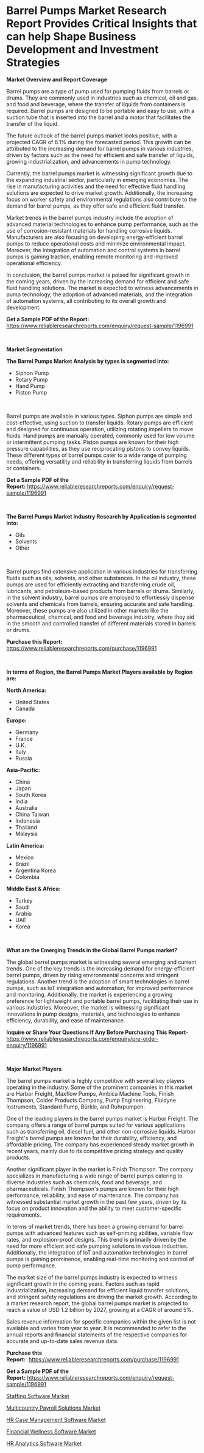 <p><h1>Barrel Pumps Market Research Report Provides Critical Insights that can help Shape Business Development and Investment Strategies</h1></p><p><strong>Market Overview and Report Coverage</strong></p>
<p><p>Barrel pumps are a type of pump used for pumping fluids from barrels or drums. They are commonly used in industries such as chemical, oil and gas, and food and beverage, where the transfer of liquids from containers is required. Barrel pumps are designed to be portable and easy to use, with a suction tube that is inserted into the barrel and a motor that facilitates the transfer of the liquid.</p><p>The future outlook of the barrel pumps market looks positive, with a projected CAGR of 8.1% during the forecasted period. This growth can be attributed to the increasing demand for barrel pumps in various industries, driven by factors such as the need for efficient and safe transfer of liquids, growing industrialization, and advancements in pump technology.</p><p>Currently, the barrel pumps market is witnessing significant growth due to the expanding industrial sector, particularly in emerging economies. The rise in manufacturing activities and the need for effective fluid handling solutions are expected to drive market growth. Additionally, the increasing focus on worker safety and environmental regulations also contribute to the demand for barrel pumps, as they offer safe and efficient fluid transfer.</p><p>Market trends in the barrel pumps industry include the adoption of advanced material technologies to enhance pump performance, such as the use of corrosion-resistant materials for handling corrosive liquids. Manufacturers are also focusing on developing energy-efficient barrel pumps to reduce operational costs and minimize environmental impact. Moreover, the integration of automation and control systems in barrel pumps is gaining traction, enabling remote monitoring and improved operational efficiency.</p><p>In conclusion, the barrel pumps market is poised for significant growth in the coming years, driven by the increasing demand for efficient and safe fluid handling solutions. The market is expected to witness advancements in pump technology, the adoption of advanced materials, and the integration of automation systems, all contributing to its overall growth and development.</p></p>
<p><strong>Get a Sample PDF of the Report:</strong> <a href="https://www.reliableresearchreports.com/enquiry/request-sample/1196991">https://www.reliableresearchreports.com/enquiry/request-sample/1196991</a></p>
<p>&nbsp;</p>
<p><strong>Market Segmentation</strong></p>
<p><strong>The Barrel Pumps Market Analysis by types is segmented into:</strong></p>
<p><ul><li>Siphon Pump</li><li>Rotary Pump</li><li>Hand Pump</li><li>Piston Pump</li></ul></p>
<p>&nbsp;</p>
<p><p>Barrel pumps are available in various types. Siphon pumps are simple and cost-effective, using suction to transfer liquids. Rotary pumps are efficient and designed for continuous operation, utilizing rotating impellers to move fluids. Hand pumps are manually operated, commonly used for low volume or intermittent pumping tasks. Piston pumps are known for their high pressure capabilities, as they use reciprocating pistons to convey liquids. These different types of barrel pumps cater to a wide range of pumping needs, offering versatility and reliability in transferring liquids from barrels or containers.</p></p>
<p><strong>Get a Sample PDF of the Report:</strong>&nbsp;<a href="https://www.reliableresearchreports.com/enquiry/request-sample/1196991">https://www.reliableresearchreports.com/enquiry/request-sample/1196991</a></p>
<p>&nbsp;</p>
<p><strong>The Barrel Pumps Market Industry Research by Application is segmented into:</strong></p>
<p><ul><li>Oils</li><li>Solvents</li><li>Other</li></ul></p>
<p>&nbsp;</p>
<p><p>Barrel pumps find extensive application in various industries for transferring fluids such as oils, solvents, and other substances. In the oil industry, these pumps are used for efficiently extracting and transferring crude oil, lubricants, and petroleum-based products from barrels or drums. Similarly, in the solvent industry, barrel pumps are employed to effortlessly dispense solvents and chemicals from barrels, ensuring accurate and safe handling. Moreover, these pumps are also utilized in other markets like the pharmaceutical, chemical, and food and beverage industry, where they aid in the smooth and controlled transfer of different materials stored in barrels or drums.</p></p>
<p><strong>Purchase this Report:</strong>&nbsp; <a href="https://www.reliableresearchreports.com/purchase/1196991">https://www.reliableresearchreports.com/purchase/1196991</a></p>
<p>&nbsp;</p>
<p><strong>In terms of Region, the Barrel Pumps Market Players available by Region are:</strong></p>
<p>
    <p> <strong> North America: </strong>
        <ul>
            <li>United States</li>
            <li>Canada</li>
        </ul>
        </p> 
    <p> <strong> Europe: </strong>
        <ul>
            <li>Germany</li>
            <li>France</li>
            <li>U.K.</li>
            <li>Italy</li>
            <li>Russia</li>
        </ul>
        </p> 
    <p> <strong> Asia-Pacific: </strong>
        <ul>
            <li>China</li>
            <li>Japan</li>
            <li>South Korea</li>
            <li>India</li>
            <li>Australia</li>
            <li>China Taiwan</li>
            <li>Indonesia</li>
            <li>Thailand</li>
            <li>Malaysia</li>
        </ul>
        </p> 
    <p> <strong> Latin America: </strong>
        <ul>
            <li>Mexico</li>
            <li>Brazil</li>
            <li>Argentina Korea</li>
            <li>Colombia</li>
        </ul>
        </p> 
    <p> <strong> Middle East & Africa: </strong>
        <ul>
            <li>Turkey</li>
            <li>Saudi</li>
            <li>Arabia</li>
            <li>UAE</li>
            <li>Korea</li>
        </ul>
    </p>
    </p>
<p>&nbsp;</p>
<p><strong>What are the Emerging Trends in the Global Barrel Pumps market?</strong></p>
<p><p>The global barrel pumps market is witnessing several emerging and current trends. One of the key trends is the increasing demand for energy-efficient barrel pumps, driven by rising environmental concerns and stringent regulations. Another trend is the adoption of smart technologies in barrel pumps, such as IoT integration and automation, for improved performance and monitoring. Additionally, the market is experiencing a growing preference for lightweight and portable barrel pumps, facilitating their use in various industries. Moreover, the market is witnessing significant innovations in pump designs, materials, and technologies to enhance efficiency, durability, and ease of maintenance.</p></p>
<p><strong>Inquire or Share Your Questions If Any Before Purchasing This Report</strong>- <a href="https://www.reliableresearchreports.com/enquiry/pre-order-enquiry/1196991">https://www.reliableresearchreports.com/enquiry/pre-order-enquiry/1196991</a></p>
<p>&nbsp;</p>
<p><strong>Major Market Players</strong></p>
<p><p>The barrel pumps market is highly competitive with several key players operating in the industry. Some of the prominent companies in this market are Harbor Freight, Maxflow Pumps, Ambica Machine Tools, Finish Thompson, Colder Products Company, Pump Engineering, Fluidyne Instruments, Standard Pump, Bürkle, and Ruhrpumpen. </p><p>One of the leading players in the barrel pumps market is Harbor Freight. The company offers a range of barrel pumps suited for various applications such as transferring oil, diesel fuel, and other non-corrosive liquids. Harbor Freight's barrel pumps are known for their durability, efficiency, and affordable pricing. The company has experienced steady market growth in recent years, mainly due to its competitive pricing strategy and quality products.</p><p>Another significant player in the market is Finish Thompson. The company specializes in manufacturing a wide range of barrel pumps catering to diverse industries such as chemicals, food and beverage, and pharmaceuticals. Finish Thompson's pumps are known for their high performance, reliability, and ease of maintenance. The company has witnessed substantial market growth in the past few years, driven by its focus on product innovation and the ability to meet customer-specific requirements.</p><p>In terms of market trends, there has been a growing demand for barrel pumps with advanced features such as self-priming abilities, variable flow rates, and explosion-proof designs. This trend is primarily driven by the need for more efficient and safe pumping solutions in various industries. Additionally, the integration of IoT and automation technologies in barrel pumps is gaining prominence, enabling real-time monitoring and control of pump performance.</p><p>The market size of the barrel pumps industry is expected to witness significant growth in the coming years. Factors such as rapid industrialization, increasing demand for efficient liquid transfer solutions, and stringent safety regulations are driving the market growth. According to a market research report, the global barrel pumps market is projected to reach a value of USD 1.2 billion by 2027, growing at a CAGR of around 5%.</p><p>Sales revenue information for specific companies within the given list is not available and varies from year to year. It is recommended to refer to the annual reports and financial statements of the respective companies for accurate and up-to-date sales revenue data.</p></p>
<p><strong>Purchase this Report:</strong>&nbsp;&nbsp;<a href="https://www.reliableresearchreports.com/purchase/1196991">https://www.reliableresearchreports.com/purchase/1196991</a></p>
<p></p>
<p><strong>Get a Sample PDF of the Report:</strong>&nbsp;<a href="https://www.reliableresearchreports.com/enquiry/request-sample/1196991">https://www.reliableresearchreports.com/enquiry/request-sample/1196991</a></p>
<p><p><a href="https://medium.com/@caleighhane2777/analyzing-staffing-software-market-global-industry-perspective-and-forecast-2023-to-2030-7587c47c3035">Staffing Software Market</a></p><p><a href="https://medium.com/@caleighhane2777/multicountry-payroll-solutions-market-size-cagr-trends-2024-2030-117632b7e2ef">Multicountry Payroll Solutions Market</a></p><p><a href="https://medium.com/@caleighhane2777/hr-case-management-software-market-size-and-market-trends-complete-industry-overview-2023-to-2030-39794ef04cbc">HR Case Management Software Market</a></p><p><a href="https://medium.com/@caleighhane2777/financial-wellness-software-market-trends-and-market-analysis-forecasted-for-period-2023-2030-feaaa16bc653">Financial Wellness Software Market</a></p><p><a href="https://medium.com/@caleighhane2777/hr-analytics-software-market-size-and-market-trends-complete-industry-overview-2023-to-2030-f9ddf8319f72">HR Analytics Software Market</a></p></p>